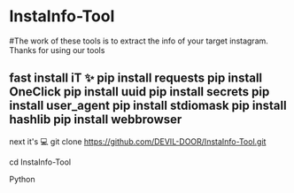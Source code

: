 # InstaInfo-Tool
#The work of these tools is to extract the info of your target instagram. Thanks for using our tools

fast install iT ✨
pip install requests
pip install OneClick
pip install uuid
pip install secrets
pip install user_agent
pip install stdiomask
pip install hashlib
pip install webbrowser
-------------------------
next it's 💻
git clone https://github.com/DEVIL-DOOR/InstaInfo-Tool.git

cd InstaInfo-Tool

Python 
